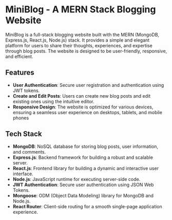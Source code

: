 
# MiniBlog - A MERN Stack Blogging Website

MiniBlog is a full-stack blogging website built with the MERN (MongoDB, Express.js, React.js, Node.js) stack. It provides a simple and elegant platform for users to share their thoughts, experiences, and expertise through blog posts. The website is designed to be user-friendly, responsive, and efficient.
## Features

- **User Authentication**: Secure user registration and authentication using JWT tokens.
- **Create and Edit Posts**: Users can create new blog posts and edit existing ones using the intuitive editor.
- **Responsive Design**: The website is optimized for various devices, ensuring a seamless user experience on desktops, tablets, and mobile phones

## Tech Stack
- **MongoDB**: NoSQL database for storing blog posts, user information, and comments.
- **Express.js**: Backend framework for building a robust and scalable server.
- **React.js**: Frontend library for building a dynamic and interactive user interface.
- **Node.js**: JavaScript runtime for executing server-side code.
- **JWT Authentication**: Secure user authentication using JSON Web Tokens.
- **Mongoose**: ODM (Object Data Modeling) library for MongoDB and Node.js.
- **React Router**: Client-side routing for a smooth single-page application experience.
